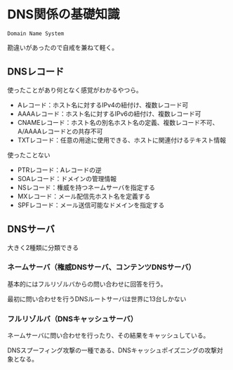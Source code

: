 # DNS関係の基礎知識

`Domain Name System`

勘違いがあったので自戒を兼ねて軽く。

## DNSレコード

使ったことがあり何となく感覚がわかるやつら。

- Aレコード：ホスト名に対するIPv4の紐付け、複数レコード可
- AAAAレコード：ホスト名に対するIPv6の紐付け、複数レコード可
- CNAMEレコード：ホスト名の別名ホスト名の定義、複数レコード不可、A/AAAAレコードとの共存不可
- TXTレコード：任意の用途に使用できる、ホストに関連付けるテキスト情報

使ったことない

- PTRレコード：Aレコードの逆
- SOAレコード：ドメインの管理情報
- NSレコード：権威を持つネームサーバを指定する
- MXレコード：メール配信先ホスト名を定義する
- SPFレコード：メール送信可能なドメインを指定する

## DNSサーバ

大きく2種類に分類できる

### ネームサーバ（権威DNSサーバ、コンテンツDNSサーバ）

基本的にはフルリゾルバからの問い合わせに回答を行う。

最初に問い合わせを行うDNSルートサーバは世界に13台しかない

### フルリゾルバ（DNSキャッシュサーバ）

ネームサーバに問い合わせを行ったり、その結果をキャッシュしている。

DNSスプーフィング攻撃の一種である、DNSキャッシュポイズニングの攻撃対象となる。
